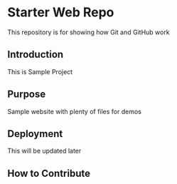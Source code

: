 # Starter Web Repo

This repository is for showing how Git and GitHub work

## Introduction

This is Sample Project

## Purpose

Sample website with plenty of files for demos

## Deployment

This will be updated later

## How to Contribute
